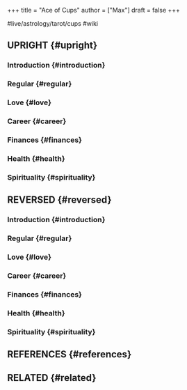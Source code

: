 +++
title = "Ace of Cups"
author = ["Max"]
draft = false
+++

\#live/astrology/tarot/cups #wiki


## UPRIGHT {#upright}


### Introduction {#introduction}


### Regular {#regular}


### Love {#love}


### Career {#career}


### Finances {#finances}


### Health {#health}


### Spirituality {#spirituality}


## REVERSED {#reversed}


### Introduction {#introduction}


### Regular {#regular}


### Love {#love}


### Career {#career}


### Finances {#finances}


### Health {#health}


### Spirituality {#spirituality}


## REFERENCES {#references}


## RELATED {#related}
